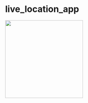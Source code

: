 # live_location_app

<img align="left"  src="https://user-images.githubusercontent.com/121868551/229689783-2aee90d5-8ba2-405c-be02-1b65126089fe.jpg" width="250px">
<!-- <img src "https://user-images.githubusercontent.com/121868551/229689790-debb42f3-44d2-4167-94ce-2bc1325a8511.jpg" width="250px">
<img src "https://user-images.githubusercontent.com/121868551/229689797-ba6d713d-4811-43fa-a0d9-1b8543ffb416.jpg" width="250px"> -->
